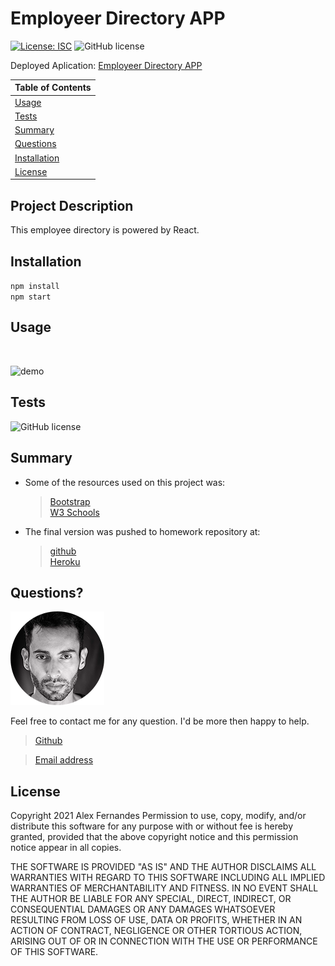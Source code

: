 # Employeer Directory APP

[![License: ISC](https://img.shields.io/badge/License-ISC-blue.svg)](https://opensource.org/licenses/ISC)
![GitHub license](https://img.shields.io/badge/Made%20by-%40aafernands-orange)

Deployed Aplication:
[Employeer Directory APP](https://my-employees-app.herokuapp.com/)

| Table of Contents             |
| ----------------------------- |
| [Usage](#Usage)               |
| [Tests](#Tests)               |
| [Summary](#Summary)           |
| [Questions](#Questions)       |
| [Installation](#Installation) |
| [License](#License)           |

## Project Description

This employee directory is powered by React.

## Installation

`npm install`
<br>
`npm start`

## Usage

<br>

![demo](./public/assets/images/demo.gif)

## Tests

![GitHub license](https://img.shields.io/badge/tests-100%25-success)

## Summary

- Some of the resources used on this project was:

  > [Bootstrap](https://getbootstrap.com/)<br /> [W3 Schools](https://www.w3schools.com/)

- The final version was pushed to homework repository at:
  > [github](https://github.com/aafernands/my-employees-app)<br/> [Heroku](https://my-employees-app.herokuapp.com/)

## Questions?

![alt text](./public/assets/images/alex.png)

Feel free to contact me for any question. I'd be more then happy to help.

> [Github](https://github.com/aafernands)

> [Email address](alexfernands@outlook.com)

## License

Copyright 2021 Alex Fernandes
Permission to use, copy, modify, and/or distribute this software for any purpose with or without fee is hereby granted, provided that the above copyright notice and this permission notice appear in all copies.

THE SOFTWARE IS PROVIDED "AS IS" AND THE AUTHOR DISCLAIMS ALL WARRANTIES WITH REGARD TO THIS SOFTWARE INCLUDING ALL IMPLIED WARRANTIES OF MERCHANTABILITY AND FITNESS. IN NO EVENT SHALL THE AUTHOR BE LIABLE FOR ANY SPECIAL, DIRECT, INDIRECT, OR CONSEQUENTIAL DAMAGES OR ANY DAMAGES WHATSOEVER RESULTING FROM LOSS OF USE, DATA OR PROFITS, WHETHER IN AN ACTION OF CONTRACT, NEGLIGENCE OR OTHER TORTIOUS ACTION, ARISING OUT OF OR IN CONNECTION WITH THE USE OR PERFORMANCE OF THIS SOFTWARE.
